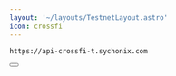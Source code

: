 ```yaml
---
layout: '~/layouts/TestnetLayout.astro'
icon: crossfi
---
```


<div class="code-block-wrapper">
  <pre><code>https://api-crossfi-t.sychonix.com</code></pre>
  <button class="copy-btn"><i class="fas fa-copy"></i></button>
</div>
